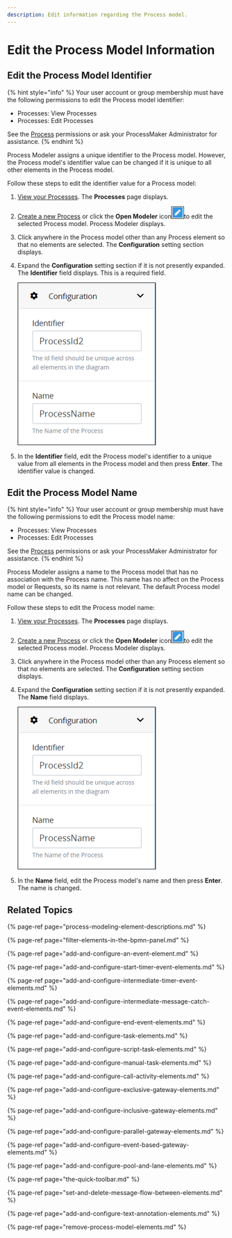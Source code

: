 ```yaml
---
description: Edit information regarding the Process model.
---
```


# Edit the Process Model Information

## Edit the Process Model Identifier

{% hint style="info" %}
Your user account or group membership must have the following permissions to edit the Process model identifier:

* Processes: View Processes
* Processes: Edit Processes

See the [Process](../../../processmaker-administration/permission-descriptions-for-users-and-groups.md#processes) permissions or ask your ProcessMaker Administrator for assistance.
{% endhint %}

Process Modeler assigns a unique identifier to the Process model. However, the Process model's identifier value can be changed if it is unique to all other elements in the Process model.

Follow these steps to edit the identifier value for a Process model:

1. [View your Processes](https://processmaker.gitbook.io/processmaker-4-community/-LPblkrcFWowWJ6HZdhC/~/drafts/-LRhVZm0ddxDcGGdN5ZN/primary/designing-processes/viewing-processes/view-the-list-of-processes/view-your-processes#view-all-processes). The **Processes** page displays.
2. [Create a new Process](../../viewing-processes/view-the-list-of-processes/create-a-process.md) or click the **Open Modeler** icon![](../../../.gitbook/assets/open-modeler-edit-icon-processes-page-processes.png)to edit the selected Process model. Process Modeler displays.
3. Click anywhere in the Process model other than any Process element so that no elements are selected. The **Configuration** setting section displays.
4. Expand the **Configuration** setting section if it is not presently expanded. The **Identifier** field displays. This is a required field.  

   ![](../../../.gitbook/assets/process-model-identier-field-modeler-processes.png)

5. In the **Identifier** field, edit the Process model's identifier to a unique value from all elements in the Process model and then press **Enter**. The identifier value is changed.

## Edit the Process Model Name

{% hint style="info" %}
Your user account or group membership must have the following permissions to edit the Process model name:

* Processes: View Processes
* Processes: Edit Processes

See the [Process](../../../processmaker-administration/permission-descriptions-for-users-and-groups.md#processes) permissions or ask your ProcessMaker Administrator for assistance.
{% endhint %}

Process Modeler assigns a name to the Process model that has no association with the Process name. This name has no affect on the Process model or Requests, so its name is not relevant. The default Process model name can be changed.

Follow these steps to edit the Process model name:

1. [View your Processes](https://processmaker.gitbook.io/processmaker-4-community/-LPblkrcFWowWJ6HZdhC/~/drafts/-LRhVZm0ddxDcGGdN5ZN/primary/designing-processes/viewing-processes/view-the-list-of-processes/view-your-processes#view-all-processes). The **Processes** page displays.
2. [Create a new Process](../../viewing-processes/view-the-list-of-processes/create-a-process.md) or click the **Open Modeler** icon![](../../../.gitbook/assets/open-modeler-edit-icon-processes-page-processes.png)to edit the selected Process model. Process Modeler displays.
3. Click anywhere in the Process model other than any Process element so that no elements are selected. The **Configuration** setting section displays.
4. Expand the **Configuration** setting section if it is not presently expanded. The **Name** field displays.  

   ![](../../../.gitbook/assets/process-model-identier-field-modeler-processes.png)

5. In the **Name** field, edit the Process model's name and then press **Enter**. The name is changed.

## Related Topics

{% page-ref page="process-modeling-element-descriptions.md" %}

{% page-ref page="filter-elements-in-the-bpmn-panel.md" %}

{% page-ref page="add-and-configure-an-event-element.md" %}

{% page-ref page="add-and-configure-start-timer-event-elements.md" %}

{% page-ref page="add-and-configure-intermediate-timer-event-elements.md" %}

{% page-ref page="add-and-configure-intermediate-message-catch-event-elements.md" %}

{% page-ref page="add-and-configure-end-event-elements.md" %}

{% page-ref page="add-and-configure-task-elements.md" %}

{% page-ref page="add-and-configure-script-task-elements.md" %}

{% page-ref page="add-and-configure-manual-task-elements.md" %}

{% page-ref page="add-and-configure-call-activity-elements.md" %}

{% page-ref page="add-and-configure-exclusive-gateway-elements.md" %}

{% page-ref page="add-and-configure-inclusive-gateway-elements.md" %}

{% page-ref page="add-and-configure-parallel-gateway-elements.md" %}

{% page-ref page="add-and-configure-event-based-gateway-elements.md" %}

{% page-ref page="add-and-configure-pool-and-lane-elements.md" %}

{% page-ref page="the-quick-toolbar.md" %}

{% page-ref page="set-and-delete-message-flow-between-elements.md" %}

{% page-ref page="add-and-configure-text-annotation-elements.md" %}

{% page-ref page="remove-process-model-elements.md" %}

